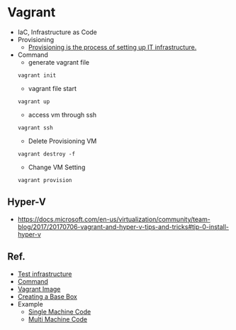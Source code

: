 # Vagrant
 
* IaC, Infrastructure as Code
* Provisioning
  * [Provisioning is the process of setting up IT infrastructure.](https://www.redhat.com/en/topics/automation/what-is-provisioning)
* Command
  * generate vagrant file
  ```shell
  vagrant init
  ```
  * vagrant file start
  ```shell
  vagrant up
  ```
  * access vm through ssh
  ```shell
  vagrant ssh
  ```
  * Delete Provisioning VM
  ```shell
  vagrant destroy -f
  ```
  * Change VM Setting
  ```shell
  vagrant provision
  ```

## Hyper-V
* <https://docs.microsoft.com/en-us/virtualization/community/team-blog/2017/20170706-vagrant-and-hyper-v-tips-and-tricks#tip-0-install-hyper-v>

## Ref.

* [Test infrastructure](https://thebook.io/080241/ch02/)
* [Command](https://thebook.io/080241/ch02/01/03/)
* [Vagrant Image](https://app.vagrantup.com/boxes/search)
* [Creating a Base Box](https://www.vagrantup.com/docs/boxes/base)
* Example
  * [Single Machine Code](https://thebook.io/080241/ch02/02/01-01/)
  * [Multi Machine Code](https://thebook.io/080241/ch02/02/03-01/)
